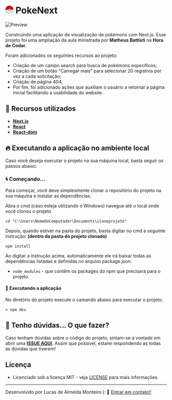 # <img src="https://github.com/lucasdealmeidadev/pokenext/blob/main/public/images/pokeball.png" alt="drawing" style="width:25px;"/> PokeNext

![Preview](https://github.com/lucasdealmeidadev/pokenext/blob/main/pokenext.gif?raw=true)

Construindo uma aplicação de visualização de pokémons com Next.js. Esse projeto foi uma ampliação da aula ministrada por **Matheus Battisti** na **Hora de Codar**.

Foram adicionados os seguintes recursos ao projeto:

- Criação de um campo search para busca de pokémons específicos;
- Criação de um botão "Carregar mais" para selecionar 20 registros por vez a cada solicitação;
- Criação de página 404;
- Por fim, foi adicionado ações que auxiliam o usuário a retornar a página inicial facilitando a usabilidade do website.

## 🚀 Recursos utilizados

* **[Next.js](https://nextjs.org/)**
* **[React](https://pt-br.reactjs.org/)**
* **[React-dom](https://www.npmjs.com/package/react-dom)**

## 🔥 Executando a aplicação no ambiente local

Caso você deseja executar o projeto na sua máquina local, basta seguir os passos abaixo:

### 🌀 Começando... 

Para começar, você deve simplesmente clonar o repositório do projeto na sua máquina e instalar as dependências.

Abra o cmd (caso esteja utilizando o Windows) navegue até o local onde você clonou o projeto

```
cd "C:\Users\NomeDoComputador\Documents\cloneprojeto"
```

Depois, quando estiver na pasta do projeto, basta digitar no cmd a seguinte instrução: **(dentro da pasta do projeto clonado)**

```
npm install
```

Ao digitar a instrução acima, automaticamente ele irá baixar todas as dependências listadas e definidas no arquivo package.json:

* `node_modules` - que contêm os packages do npm que precisará para o projeto.

#### 💨 Executando a aplicação 

No diretório do projeto execute o camando abaixo para executar o projeto:

```
> npm dev
```

## 🚩 Tenho dúvidas... O que fazer? 

Caso tenham dúvidas sobre o código do projeto, sintam-se a vontade em abrir uma **[ISSUE AQUI](https://github.com/lucasdealmeidadev/pokenext/issues)**. Assim que possível, estarei respondendo as todas as dúvidas que tiverem!

## Licença

* Licenciado sob a licença MIT - veja [LICENSE](https://github.com/lucasdealmeidadev/pokenext/blob/main/LICENCE) para mais informações.

----------

Desenvolvido por Lucas de Almeida Monteiro (:  👋  [ Entrar em contato!!](https://www.linkedin.com/in/lucas-almeida-145a4513a)